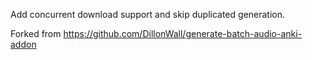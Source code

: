 Add concurrent download support and skip duplicated generation.

Forked from https://github.com/DillonWall/generate-batch-audio-anki-addon
